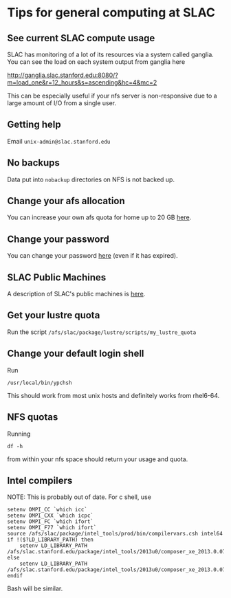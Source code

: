 Tips for general computing at SLAC
==================================

See current SLAC compute usage
------------------------------
SLAC has monitoring of a lot of its resources via a system called ganglia. You
can see the load on each system output from ganglia here

http://ganglia.slac.stanford.edu:8080/?m=load_one&r=12_hours&s=ascending&hc=4&mc=2

This can be especially useful if your nfs server is non-responsive due to a large
amount of I/O from a single user.

Getting help
------------
Email `unix-admin@slac.stanford.edu`

No backups
----------
Data put into `nobackup` directories on NFS is not backed up.

Change your afs allocation
--------------------------
You can increase your own afs quota for home up to 20 GB [here](https://webauth1.slac.stanford.edu/login/?RT=VEtcqWQT0uv/xh9aeS/ILez4O6FGZF0CxZB9lMmXRk9LfYaK00uBOiuxifZzQB8cKWrPrZdU655XTKk0rzZbrEfGG3Bo9FceuOmJ8Hd73pfhMv0VaCvHLtqU7JXQd+arjRefwmc1aNEJdPxz5wVlDDSIOepRipEW6HCozI4g0ZwbSmERTxA1e2EhiIpe8WWtUaxZhekj2/mEjwm3N6OaXmsc+lyKaY+uBVrXhtRwMw6WkFPHfzHj2Ax1DNZK4Ehk+9dOLBkUd8xrr0ErKRSg/rHxSHyJ1xipfuKZjsia+oeK9SHI;ST=VDPV/Fcca0ru3l8MbnOKotWaTlP9gwb8wBLB1Zrqwt9EjH5BC5bINbkgKN35hAWOf/PhRxi1A3YRy1Pt1bzTz0kHHP9CnylPA+o8lnpvaokthBSLfsoi/tCB7IsE3ooa14FbBh+f4tj8rtZcZWTrq7CEE1K4Uukn4MJJiaEw4dehEbhau08tbY4QJj1vxR4rO3HSnA==).

Change your password
--------------------
You can change your password [here](https://unix-password.slac.stanford.edu/chpw/kpasswd1.pl) (even if it has expired).

SLAC Public Machines
--------------------
A description of SLAC's public machines is [here](http://www.slac.stanford.edu/comp/unix/public-machines.html).

Get your lustre quota
---------------------
Run the script `/afs/slac/package/lustre/scripts/my_lustre_quota`

Change your default login shell
-------------------------------
Run 
```
/usr/local/bin/ypchsh
```
This should work from most unix hosts and definitely 
works from rhel6-64.

NFS quotas
----------
Running 
```
df -h 
```
from within your nfs space should return your usage and quota.

Intel compilers
----------------
NOTE: This is probably out of date.
For c shell, use
```
setenv OMPI_CC `which icc`
setenv OMPI_CXX `which icpc`
setenv OMPI_FC `which ifort`
setenv OMPI_F77 `which ifort`
source /afs/slac/package/intel_tools/prod/bin/compilervars.csh intel64
if !($?LD_LIBRARY_PATH) then
    setenv LD_LIBRARY_PATH /afs/slac.stanford.edu/package/intel_tools/2013u0/composer_xe_2013.0.079/compiler/lib/intel64
else
    setenv LD_LIBRARY_PATH /afs/slac.stanford.edu/package/intel_tools/2013u0/composer_xe_2013.0.079/compiler/lib/intel64:${LD_LIBRARY_PATH}
endif
```
Bash will be similar.


